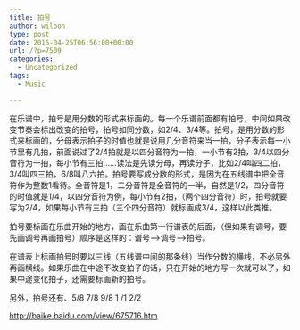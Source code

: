 ```yaml
---
title: 拍号
author: wiloon
type: post
date: 2015-04-25T06:56:00+00:00
url: /?p=7509
categories:
  - Uncategorized
tags:
  - Music

---
```

在乐谱中，拍号是用分数的形式来标画的。每一个乐谱前面都有拍号，中间如果改变节奏会标出改变的拍号，拍号如同分数，如2/4、3/4等。拍号，是用分数的形式来标画的，分母表示拍子的时值也就是说用几分音符来当一拍，分子表示每一小节里有几拍，前面说过了2/4拍就是以四分音符为一拍，一小节有2拍，3/4以四分音符为一拍，每小节有三拍……读法是先读分母，再读分子，比如2/4叫四二拍，3/4叫四三拍，6/8叫八六拍。拍号要写成分数的形式，是因为在五线谱中把全音符作为整数1看待。全音符是1，二分音符是全音符的一半，自然是1/2，四分音符的时值就是1/4，以四分音符为例，每小节有2拍，（两个四分音符）时，拍号就要写为2/4，如果每小节有三拍（三个四分音符）就标画成3/4，这样以此类推。
  
拍号要标画在乐曲开始的地方，画在乐曲第一行谱表的后面，（但如果有调号，要先画调号再画拍号）顺序是这样的：谱号&#8211;>调号&#8211;>拍号。
  
在谱表上标画拍号时要以三线（五线谱中间的那条线）当作分数的横线，不必另外再画横线。如果乐曲在中途不改变拍子的话，只在开始的地方写一次就可以了，如果中途变化拍子，还需要标画新的拍号。
  
另外，拍号还有、5/8 7/8 9/8 1 /1 2/2

http://baike.baidu.com/view/675716.htm
